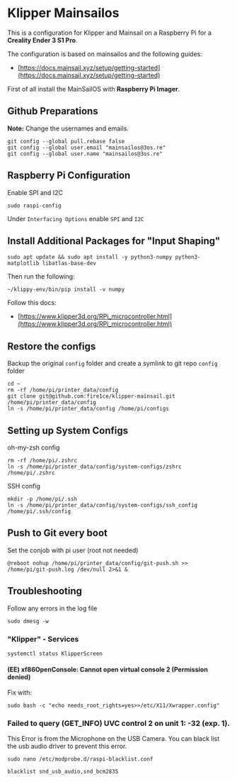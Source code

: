 # Klipper Mainsailos

This is a configuration for Klipper and Mainsail on a Raspberry Pi for a **Creality Ender 3 S1 Pro**.

The configuration is based on mainsailos and the following guides:

- [https://docs.mainsail.xyz/setup/getting-started](https://docs.mainsail.xyz/setup/getting-started)

First of all install the MainSailOS with **Raspberry Pi Imager**.

## Github Preparations

**Note:** Change the usernames and emails.

```shell
git config --global pull.rebase false
git config --global user.email "mainsailos@3os.re"
git config --global user.name "mainsailos@3os.re"
```

## Raspberry Pi Configuration

Enable SPI and I2C

```shell
sudo raspi-config
```

Under `Interfacing Options` enable `SPI` and `I2C`

## Install Additional Packages for "Input Shaping"

```shell
sudo apt update && sudo apt install -y python3-numpy python3-matplotlib libatlas-base-dev
```

Then run the following:

```shell
~/klippy-env/bin/pip install -v numpy
```

Follow this docs:

- [https://www.klipper3d.org/RPi_microcontroller.html](https://www.klipper3d.org/RPi_microcontroller.html)

## Restore the configs

Backup the original `config` folder and create a symlink to git repo `config` folder

```shell
cd ~ 
rm -rf /home/pi/printer_data/config
git clone git@github.com:fire1ce/klipper-mainsail.git /home/pi/printer_data/config
ln -s /home/pi/printer_data/config /home/pi/configs
```

## Setting up System Configs

oh-my-zsh config

```shell
rm -rf /home/pi/.zshrc
ln -s /home/pi/printer_data/config/system-configs/zshrc /home/pi/.zshrc
```

SSH config

```shell
mkdir -p /home/pi/.ssh
ln -s /home/pi/printer_data/config/system-configs/ssh_config /home/pi/.ssh/config
```

## Push to Git every boot

Set the conjob with pi user (root not needed)

```shell
@reboot nohup /home/pi/printer_data/config/git-push.sh >> /home/pi/git-push.log /dev/null 2>&1 &
```

## Troubleshooting

Follow any errors in the log file

```shell
sudo dmesg -w
```

### "Klipper" - Services

```shell
systemctl status KlipperScreen
```

#### (EE) xf86OpenConsole: Cannot open virtual console 2 (Permission denied)

Fix with:

```shell
sudo bash -c "echo needs_root_rights=yes>>/etc/X11/Xwrapper.config"
```

### Failed to query (GET_INFO) UVC control 2 on unit 1: -32 (exp. 1).

This Error is from the Microphone on the USB Camera.
You can black list the usb audio driver to prevent this error.

```shell
sudo nano /etc/modprobe.d/raspi-blacklist.conf
```

```shell
blacklist snd_usb_audio,snd_bcm2835
```
